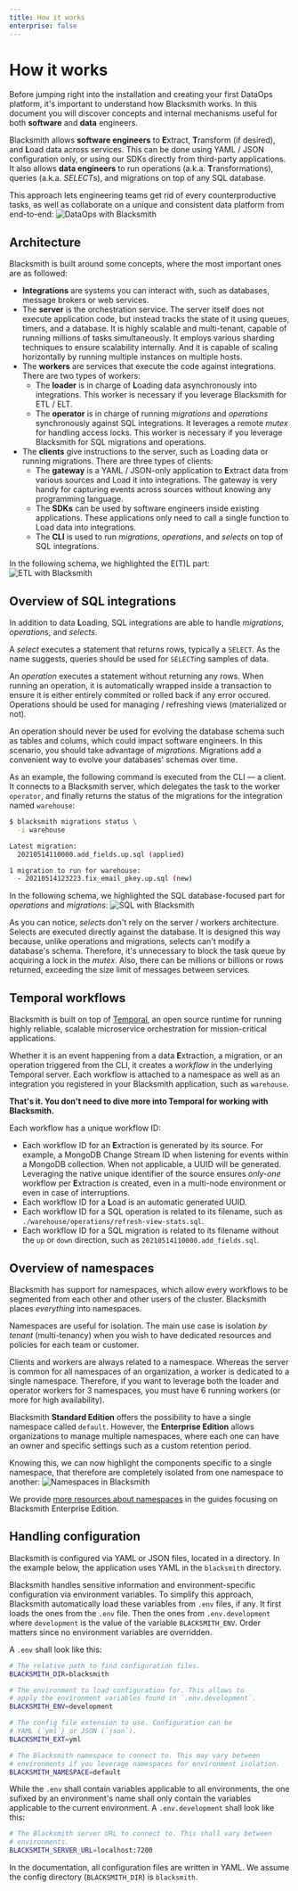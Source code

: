 ```yaml
---
title: How it works
enterprise: false
---
```


# How it works

Before jumping right into the installation and creating your first DataOps platform,
it's important to understand how Blacksmith works. In this document you will
discover concepts and internal mechanisms useful for both **software** and **data**
engineers.

Blacksmith allows **software engineers** to **E**xtract, **T**ransform (if desired),
and **L**oad data across services. This can be done using YAML / JSON configuration
only, or using our SDKs directly from third-party applications. It also allows
**data engineers** to run operations (a.k.a. **T**ransformations), queries (a.k.a.
*SELECT*s), and migrations on top of any SQL database.

This approach lets engineering teams get rid of every counterproductive tasks,
as well as collaborate on a unique and consistent data platform from end-to-end:
![DataOps with Blacksmith](/images/blacksmith/how-overview.png)

## Architecture

Blacksmith is built around some concepts, where the most important ones are as
followed:
- **Integrations** are systems you can interact with, such as databases, message
  brokers or web services.
- The **server** is the orchestration service. The server itself does not execute
  application code, but instead tracks the state of it using queues, timers, and
  a database. It is highly scalable and multi-tenant, capable of running millions
  of tasks simultaneously. It employs various sharding techniques to ensure
  scalability internally. And it is capable of scaling horizontally by running
  multiple instances on multiple hosts.
- The **workers** are services that execute the code against integrations. There
  are two types of workers:
  - The **loader** is in charge of **L**oading data asynchronously into integrations.
    This worker is necessary if you leverage Blacksmith for ETL / ELT.
  - The **operator** is in charge of running *migrations* and *operations* 
    synchronously against SQL integrations. It leverages a remote *mutex* for
    handling access locks. This worker is necessary if you leverage Blacksmith
    for SQL migrations and operations.
- The **clients** give instructions to the server, such as Loading data or running
  migrations. There are three types of clients:
  - The **gateway** is a YAML / JSON-only application to **E**xtract data from
    various sources and Load it into integrations. The gateway is very handy for
    capturing events across sources without knowing any programming language.
  - The **SDKs** can be used by software engineers inside existing applications.
    These applications only need to call a single function to Load data into
    integrations.
  - The **CLI** is used to run *migrations*, *operations*, and *selects* on top
    of SQL integrations.

In the following schema, we highlighted the E(T)L part:
![ETL with Blacksmith](/images/blacksmith/how-etl.png)

## Overview of SQL integrations

In addition to data **L**oading, SQL integrations are able to handle *migrations*,
*operations*, and *selects*.

A *select* executes a statement that returns rows, typically a `SELECT`. As the
name suggests, queries should be used for `SELECT`ing samples of data.

An *operation* executes a statement without returning any rows. When running an
operation, it is automatically wrapped inside a transaction to ensure it is either
entirely commited or rolled back if any error occured. Operations should be used
for managing / refreshing views (materialized or not).

An operation should never be used for evolving the database schema such as tables
and colums, which could impact software engineers. In this scenario, you should
take advantage of *migrations*. Migrations add a convenient way to evolve your
databases' schemas over time.

As an example, the following command is executed from the CLI — a client. It
connects to a Blacksmith server, which delegates the task to the worker `operator`,
and finally returns the status of the migrations for the integration named
`warehouse`:
```bash
$ blacksmith migrations status \
  -i warehouse

Latest migration:
  20210514110000.add_fields.up.sql (applied)

1 migration to run for warehouse:
  - 20210514123223.fix_email_pkey.up.sql (new)
```

In the following schema, we highlighted the SQL database-focused part for
*operations* and *migrations*:
![SQL with Blacksmith](/images/blacksmith/how-sqlstores.png)

As you can notice, *selects* don't rely on the server / workers architecture.
Selects are executed directly against the database. It is designed this way because,
unlike operations and migrations, selects can't modify a database's schema.
Therefore, it's unnecessary to block the task queue by acquiring a lock in the
*mutex*. Also, there can be millions or billions or rows returned, exceeding the
size limit of messages between services.

## Temporal workflows

Blacksmith is built on top of [Temporal](https://temporal.io/), an open source
runtime for running highly reliable, scalable microservice orchestration for
mission-critical applications.

Whether it is an event happening from a data **E**xtraction, a migration, or an
operation triggered from the CLI, it creates a *workflow* in the underlying Temporal
server. Each workflow is attached to a namespace as well as an integration you
registered in your Blacksmith application, such as `warehouse`.

**That's it. You don't need to dive more into Temporal for working with
Blacksmith.**

Each workflow has a unique workflow ID:
- Each workflow ID for an **E**xtraction is generated by its source. For example,
  a MongoDB Change Stream ID when listening for events within a MongoDB collection.
  When not applicable, a UUID will be generated. Leveraging the native unique
  identifier of the source ensures *only-one* workflow per **E**xtraction is
  created, even in a multi-node environment or even in case of interruptions.
- Each workflow ID for a **L**oad is an automatic generated UUID.
- Each workflow ID for a SQL operation is related to its filename, such as
  `./warehouse/operations/refresh-view-stats.sql`.
- Each workflow ID for a SQL migration is related to its filename without the `up`
  or `down` direction, such as `20210514110000.add_fields.sql`.

## Overview of namespaces

Blacksmith has support for namespaces, which allow every workflows to be segmented
from each other and other users of the cluster. Blacksmith places *everything*
into namespaces.

Namespaces are useful for isolation. The main use case is isolation *by tenant*
(multi-tenancy) when you wish to have dedicated resources and policies for each
team or customer.

Clients and workers are always related to a namespace. Whereas the server is
common for all namespaces of an organization, a worker is dedicated to a single
namespace. Therefore, if you want to leverage both the loader and operator workers
for 3 namespaces, you must have 6 running workers (or more for high availability).

Blacksmith **Standard Edition** offers the possibility to have a single namespace
called `default`. However, the **Enterprise Edition** allows organizations to
manage multiple namespaces, where each one can have an owner and specific
settings such as a custom retention period.

Knowing this, we can now highlight the components specific to a single namespace,
that therefore are completely isolated from one namespace to another:
![Namespaces in Blacksmith](/images/blacksmith/how-namespaces.png)

We provide [more resources about namespaces](/blacksmith/enterprise/namespaces/how)
in the guides focusing on Blacksmith Enterprise Edition.

## Handling configuration

Blacksmith is configured via YAML or JSON files, located in a directory. In the
example below, the application uses YAML in the `blacksmith` directory.

Blacksmith handles sensitive information and environment-specific configuration
via environment variables. To simplify this approach, Blacksmith automatically
load these variables from `.env` files, if any. It first loads the ones from the
`.env` file. Then the ones from `.env.development` where `development` is the value
of the variable `BLACKSMITH_ENV`. Order matters since no environment variables
are overridden.

A `.env` shall look like this:
```bash
# The relative path to find configuration files.
BLACKSMITH_DIR=blacksmith

# The environment to load configuration for. This allows to
# apply the environment variables found in `.env.development`.
BLACKSMITH_ENV=development

# The config file extension to use. Configuration can be
# YAML (`yml`) or JSON (`json`).
BLACKSMITH_EXT=yml

# The Blacksmith namespace to connect to. This may vary between
# environments if you leverage namespaces for environment isolation.
BLACKSMITH_NAMESPACE=default
```

While the `.env` shall contain variables applicable to all environments, the one
sufixed by an environment's name shall only contain the variables applicable to
the current environment. A `.env.development` shall look like this:
```bash
# The Blacksmith server URL to connect to. This shall vary between
# environments.
BLACKSMITH_SERVER_URL=localhost:7200
```

In the documentation, all configuration files are written in YAML. We assume the
config directory (`BLACKSMITH_DIR`) is `blacksmith`.
